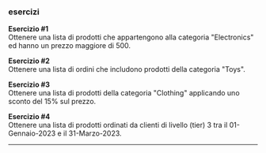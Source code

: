 

###  esercizi

**Esercizio #1**  
Ottenere una lista di prodotti che appartengono alla categoria "Electronics" ed hanno un prezzo maggiore di 500.

**Esercizio #2**  
Ottenere una lista di ordini che includono prodotti della categoria "Toys".

**Esercizio #3**  
Ottenere una lista di prodotti della categoria "Clothing" applicando uno sconto del 15% sul prezzo.

**Esercizio #4**  
Ottenere una lista di prodotti ordinati da clienti di livello (tier) 3 tra il 01-Gennaio-2023 e il 31-Marzo-2023.

---
